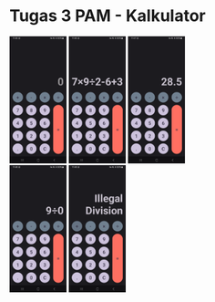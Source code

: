 # Tugas 3 PAM - Kalkulator
<img src="app-screenshots/app_base.png" alt="drawing" width="100"/>
<img src="app-screenshots/app_input.png" alt="drawing" width="100"/>
<img src="app-screenshots/app_output.png" alt="drawing" width="100"/>
<br>
<img src="app-screenshots/app_input_illegal.png" alt="drawing" width="100"/>
<img src="app-screenshots/app_output_illegal.png" alt="drawing" width="100"/>